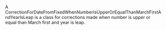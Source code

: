 A CorrectionForDateFromFixedWhenNumberIsUpperOrEqualThanMarchFirstAndYearIsLeap is a class for corrections made when number is upper or equal than March first and year is leap.
